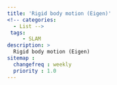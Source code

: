 ```yaml
---
title: 'Rigid body motion (Eigen)'
<!-- categories:
  - List -->
 tags:
     - SLAM
description: >
  Rigid body motion (Eigen)
sitemap :
  changefreq : weekly
  priority : 1.0
---
```


##
